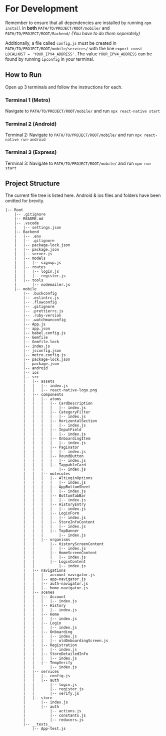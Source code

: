 # For Development

Remember to ensure that all dependencies are installed by running `npm install` in **both** `PATH/TO/PROJECT/ROOT/mobile/` and `PATH/TO/PROJECT/ROOT/Backend/` _(You have to do them seperately)_

Additionally, a file called `config.js` must be created in `PATH/TO/PROJECT/ROOT/mobile/services/` with the line `export const LOCALHOST = 'YOUR_IPV4_ADDRESS'`. The value `YOUR_IPV4_ADDRESS` can be found by running `ipconfig` in your terminal.

## How to Run

Open up 3 terminals and follow the instructions for each.

### Terminal 1 (Metro)

Navigate to `PATH/TO/PROJECT/ROOT/mobile/` and run `npx react-native start`

### Terminal 2 (Android)

Terminal 2: Navigate to `PATH/TO/PROJECT/ROOT/mobile/` and run `npx react-native run-android`

### Terminal 3 (Express)

Terminal 3: Navigate to `PATH/TO/PROJECT/ROOT/mobile/` and run `npm run start`

## Project Structure

The current file tree is listed here. Android & ios files and folders have been omitted for brevity.

```
|-- Root
    |-- .gitignore
    |-- README.md
    |-- .vscode
    |   |-- settings.json
    |-- Backend
    |   |-- .env
    |   |-- .gitignore
    |   |-- package-lock.json
    |   |-- package.json
    |   |-- server.js
    |   |-- models
    |   |   |-- signup.js
    |   |-- routes
    |   |   |-- login.js
    |   |   |-- register.js
    |   |-- tools
    |       |-- nodemailer.js
    |-- mobile
        |-- .buckconfig
        |-- .eslintrc.js
        |-- .flowconfig
        |-- .gitignore
        |-- .prettierrc.js
        |-- .ruby-version
        |-- .watchmanconfig
        |-- App.js
        |-- app.json
        |-- babel.config.js
        |-- Gemfile
        |-- Gemfile.lock
        |-- index.js
        |-- jsconfig.json
        |-- metro.config.js
        |-- package-lock.json
        |-- package.json
        |-- android
        |-- ios
        |-- src
        |   |-- assets
        |   |   |-- index.js
        |   |   |-- react-native-logo.png
        |   |-- components
        |   |   |-- atoms
        |   |   |   |-- CardDescription
        |   |   |   |   |-- index.js
        |   |   |   |-- CategoryFilter
        |   |   |   |   |-- index.js
        |   |   |   |-- HorizontalSection
        |   |   |   |   |-- index.js
        |   |   |   |-- InputField
        |   |   |   |   |-- index.js
        |   |   |   |-- OnboardingItem
        |   |   |   |   |-- index.js
        |   |   |   |-- Paginator
        |   |   |   |   |-- index.js
        |   |   |   |-- RoundButton
        |   |   |   |   |-- index.js
        |   |   |   |-- TappableCard
        |   |   |       |-- index.js
        |   |   |-- molecules
        |   |   |   |-- AltLoginOptions
        |   |   |   |   |-- index.js
        |   |   |   |-- AppBottomSheet
        |   |   |   |   |-- index.js
        |   |   |   |-- BottomTabBar
        |   |   |   |   |-- index.js
        |   |   |   |-- HistoryEntry
        |   |   |   |   |-- index.js
        |   |   |   |-- LoginForm
        |   |   |   |   |-- index.js
        |   |   |   |-- StoreInfoContent
        |   |   |   |   |-- index.js
        |   |   |   |-- TopBanner
        |   |   |       |-- index.js
        |   |   |-- organisms
        |   |       |-- HistoryScreenContent
        |   |       |   |-- index.js
        |   |       |-- HomeScreenContent
        |   |       |   |-- index.js
        |   |       |-- LoginContent
        |   |           |-- index.js
        |   |-- navigations
        |   |   |-- account-navigator.js
        |   |   |-- app-navigator.js
        |   |   |-- auth-navigator.js
        |   |   |-- home-navigator.js
        |   |-- scenes
        |   |   |-- Account
        |   |   |   |-- index.js
        |   |   |-- History
        |   |   |   |-- index.js
        |   |   |-- Home
        |   |   |   |-- index.js
        |   |   |-- Login
        |   |   |   |-- index.js
        |   |   |-- Onboarding
        |   |   |   |-- index.js
        |   |   |   |-- oldOnboardingScreen.js
        |   |   |-- Registration
        |   |   |   |-- index.js
        |   |   |-- StoreDetailedInfo
        |   |   |   |-- index.js
        |   |   |-- TempVerify
        |   |       |-- index.js
        |   |-- services
        |   |   |-- config.js
        |   |   |-- auth
        |   |       |-- login.js
        |   |       |-- register.js
        |   |       |-- verify.js
        |   |-- store
        |       |-- index.js
        |       |-- auth
        |           |-- actions.js
        |           |-- constants.js
        |           |-- reducers.js
        |-- __tests__
            |-- App-test.js

```
